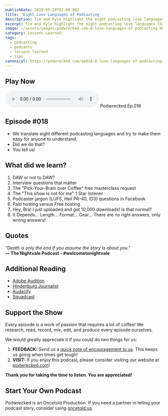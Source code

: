 ```yaml
---
publishDate: 2019-05-20T02:08:00Z
title: 'Eight Love Languages of Podcasting'
description: Tim and Kyle highlight the eight podcasting love languages that confuse everyone and how translating them will make you a better podcaster.
excerpt: Tim and Kyle highlight the eight podcasting love languages that confuse everyone and how translating them will make you a better podcaster.
image: ~/assets/images/podwrecked.com-8-love-languages-of-podcasting-960x400.jpg
category: Lessons Learned
tags:
  - podcasting
  - podcasts
  - lessons learned
  - tips
canonical: https://podwrecked.com/ep018-8-love-languages-of-podcasting-960x400
---
```


## Play Now

<audio id="player" controls type="audio/mpeg" src="#">Your browser does not support the audio element.</audio>
Podwrecked Ep.018

## Episode #018

- We translate eight different podcasting languages and try to make them easy for anyone to understand.
- Did we do that?
- You tell us!

## What did we learn?

1. DAW or not to DAW?
2. Interview questions that matter
3. The "Pick-Your-Brain over Coffee" free masterclass request
4. The "This show is not for me" 1 Star listener
5. Podcaster jargon (LUFS, Heil PR-40, ID3) questions in Facebook
6. Paid hosting versus Free hosting
7. Hey, Bra! I just uploaded and got 10,000 downloads! Is that normal?
8. It Depends... Length... Format... Gear... There are no right answers, only wrong answers!

## Quotes

_"Death is only the end if you assume the story is about you."_<br />
**― The Nightvale Podcast - #welcometonightvale**

## Additional Reading

- <a href="https://www.adobe.com/products/audition.html" target="_blank">Adobe Audition</a>
- <a href="https://hindenburg.com/products/hindenburg-journalist" target="_blank">Hindenburg Journalist</a>
- <a href="https://www.audacityteam.org/download/" target="_blank">Audacity</a>
- <a href="https://squadcast.fm/" target="_blank">Squadcast</a>

## Support the Show

Every episode is a work of passion that requires a lot of coffee! We research, read, record, mix, edit, and produce every episode ourselves.

We would greatly appreciate it if you could do two things for us:

1. **FEEDBACK:** Send us a <a href="mailto:podwrecked@gmail.com" target="_blank">quick note of encouragement to us</a>. This keeps us going when times get tough!
1. **VISIT:** If you enjoy this podcast, please consider visiting our website at <a href="https://podwrecked.com" target="_blank">podwrecked.com</a>!

**Thank you for taking the time to listen. You are appreciated!**

## Start Your Own Podcast

Podwrecked is an Oncetold Production. If you need a partner in telling your podcast story, consider using <a href="https://oncetold.us" target="_blank">oncetold.us</a>.
